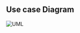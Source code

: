 
## Use case Diagram


![UML](https://user-images.githubusercontent.com/56750407/160797352-5a690995-0c92-4186-a6f6-387783b40bda.png)
